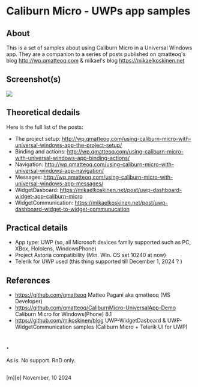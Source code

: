 # Caliburn Micro - UWPs app samples

## About 
This is a set of samples about using Caliburn Micro in a Universal Windows app. They are a companion to a series of posts published on qmatteoq's blog http://wp.qmatteoq.com & mikael's blog https://mikaelkoskinen.net

## Screenshot(s)
![](Images/logo.png)


## Theoretical dedails
Here is the full list of the posts:

- The project setup: http://wp.qmatteoq.com/using-caliburn-micro-with-universal-windows-app-the-project-setup/
- Binding and actions: http://wp.qmatteoq.com/using-caliburn-micro-with-universal-windows-app-binding-actions/
- Navigation: http://wp.qmatteoq.com/using-caliburn-micro-with-universal-windows-app-navigation/
- Messages: http://wp.qmatteoq.com/using-caliburn-micro-with-universal-windows-app-messages/
- WidgetDasboard: https://mikaelkoskinen.net/post/uwp-dashboard-widget-app-caliburn-micro
- WidgetCommunication: https://mikaelkoskinen.net/post/uwp-dashboard-widget-to-widget-communucation

## Practical details
- App type: UWP (so, all Microsoft devices family supported such as PC, XBox, Hololens, WindowsPhone)
- Project Astoria compatibility (Min. Win. OS set 10240 at now)
- Telerik for UWP used (this thing supported till December 1, 2024 ? )


## References
- https://github.com/qmatteoq Matteo Pagani aka qmatteoq (MS Developer) 
- https://github.com/qmatteoq/CaliburnMicro-UniversalApp-Demo Caliburn Micro for Windows(Phone) 8.1
- https://github.com/mikoskinen/blog UWP-WidgetDasboard & UWP-WidgetCommunication samples (Caliburn Micro + Telerik UI for UWP)

## .
As is. No support. RnD only.

##
[m][e] November, 10 2024